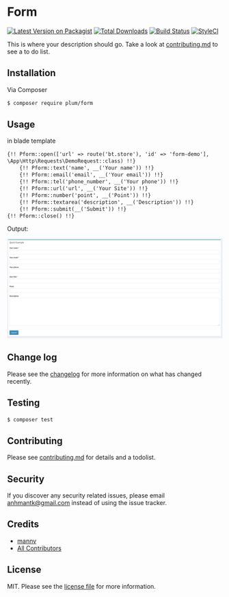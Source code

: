 # Form

[![Latest Version on Packagist][ico-version]][link-packagist]
[![Total Downloads][ico-downloads]][link-downloads]
[![Build Status][ico-travis]][link-travis]
[![StyleCI][ico-styleci]][link-styleci]

This is where your description should go. Take a look at [contributing.md](contributing.md) to see a to do list.

## Installation

Via Composer

``` bash
$ composer require plum/form
```

## Usage
in blade template

```
{!! Pform::open(['url' => route('bt.store'), 'id' => 'form-demo'], \App\Http\Requests\DemoRequest::class) !!}
    {!! Pform::text('name', __('Your name')) !!}
    {!! Pform::email('email', __('Your email')) !!}
    {!! Pform::tel('phone_number', __('Your phone')) !!}
    {!! Pform::url('url', __('Your Site')) !!}
    {!! Pform::number('point', __('Point')) !!}
    {!! Pform::textarea('description', __('Description')) !!}
    {!! Pform::submit(__('Submit')) !!}
{!! Pform::close() !!}
```

Output: 

![Output](https://raw.githubusercontent.com/mannv/form/master/output.png)

## Change log

Please see the [changelog](changelog.md) for more information on what has changed recently.

## Testing

``` bash
$ composer test
```

## Contributing

Please see [contributing.md](contributing.md) for details and a todolist.

## Security

If you discover any security related issues, please email anhmantk@gmail.com instead of using the issue tracker.

## Credits

- [mannv][link-author]
- [All Contributors][link-contributors]

## License

MIT. Please see the [license file](license.md) for more information.

[ico-version]: https://img.shields.io/packagist/v/plum/form.svg?style=flat-square
[ico-downloads]: https://img.shields.io/packagist/dt/plum/form.svg?style=flat-square
[ico-travis]: https://img.shields.io/travis/plum/form/master.svg?style=flat-square
[ico-styleci]: https://styleci.io/repos/12345678/shield

[link-packagist]: https://packagist.org/packages/plum/form
[link-downloads]: https://packagist.org/packages/plum/form
[link-travis]: https://travis-ci.org/plum/form
[link-styleci]: https://styleci.io/repos/12345678
[link-author]: https://github.com/plum
[link-contributors]: ../../contributors
